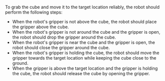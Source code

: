 To grab the cube and move it to the target location reliably, the robot should perform the following steps:

- When the robot's gripper is not above the cube, the robot should place the gripper above the cube.
- When the robot's gripper is not around the cube and the gripper is open, the robot should drop the gripper around the cube.
- When the robot's gripper is near the cube and the gripper is open, the robot should close the gripper around the cube.
- When the robot's gripper is holding the cube, the robot should move the gripper towards the target location while keeping the cube close to the ground.
- When the gripper is above the target location and the gripper is holding the cube, the robot should release the cube by opening the gripper.